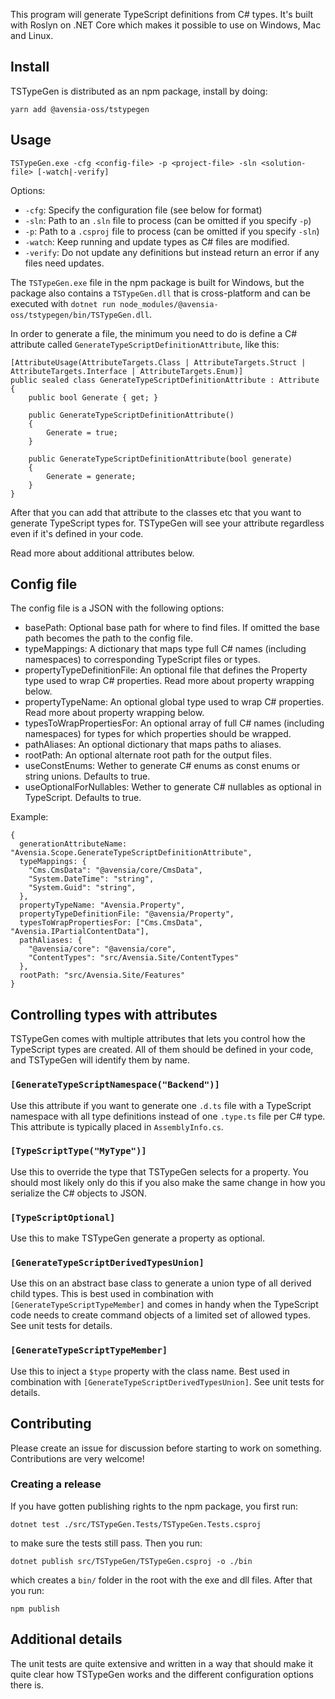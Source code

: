 This program will generate TypeScript definitions from C# types. It's built with Roslyn on .NET Core which makes it possible to use on Windows, Mac and Linux.

## Install

TSTypeGen is distributed as an npm package, install by doing:
```
yarn add @avensia-oss/tstypegen
```

## Usage

`TSTypeGen.exe -cfg <config-file> -p <project-file> -sln <solution-file> [-watch|-verify]`

Options:
* `-cfg`: Specify the configuration file (see below for format)
* `-sln`: Path to an `.sln` file to process (can be omitted if you specify `-p`)
* `-p`: Path to a `.csproj` file to process (can be omitted if you specify `-sln`)
* `-watch`: Keep running and update types as C# files are modified.
* `-verify`: Do not update any definitions but instead return an error if any files need updates.

The `TSTypeGen.exe` file in the npm package is built for Windows, but the package also contains a `TSTypeGen.dll` that is cross-platform and can be executed with `dotnet run node_modules/@avensia-oss/tstypegen/bin/TSTypeGen.dll`.

In order to generate a file, the minimum you need to do is define a C# attribute called `GenerateTypeScriptDefinitionAttribute`, like this:
```
[AttributeUsage(AttributeTargets.Class | AttributeTargets.Struct | AttributeTargets.Interface | AttributeTargets.Enum)]
public sealed class GenerateTypeScriptDefinitionAttribute : Attribute
{
    public bool Generate { get; }

    public GenerateTypeScriptDefinitionAttribute()
    {
        Generate = true;
    }

    public GenerateTypeScriptDefinitionAttribute(bool generate)
    {
        Generate = generate;
    }
}
```

After that you can add that attribute to the classes etc that you want to generate TypeScript types for. TSTypeGen will see your attribute regardless even if it's defined in your code.

Read more about additional attributes below.

## Config file

The config file is a JSON with the following options:

* basePath: Optional base path for where to find files. If omitted the base path becomes the path to the config file.
* typeMappings: A dictionary that maps type full C# names (including namespaces) to corresponding TypeScript files or types.
* propertyTypeDefinitionFile: An optional file that defines the Property<T> type used to wrap C# properties. Read more about property wrapping below.
* propertyTypeName: An optional global type used to wrap C# properties. Read more about property wrapping below.
* typesToWrapPropertiesFor: An optional array of full C# names (including namespaces) for types for which properties should be wrapped.
* pathAliases: An optional dictionary that maps paths to aliases.
* rootPath: An optional alternate root path for the output files.
* useConstEnums: Wether to generate C# enums as const enums or string unions. Defaults to true.
* useOptionalForNullables: Wether to generate C# nullables as optional in TypeScript. Defaults to true. 

Example:
```
{
  generationAttributeName: "Avensia.Scope.GenerateTypeScriptDefinitionAttribute",
  typeMappings: {
    "Cms.CmsData": "@avensia/core/CmsData",
    "System.DateTime": "string",
    "System.Guid": "string",
  },
  propertyTypeName: "Avensia.Property",
  propertyTypeDefinitionFile: "@avensia/Property",
  typesToWrapPropertiesFor: ["Cms.CmsData", "Avensia.IPartialContentData"],
  pathAliases: {
    "@avensia/core": "@avensia/core",
    "ContentTypes": "src/Avensia.Site/ContentTypes"
  },
  rootPath: "src/Avensia.Site/Features"
}
```

## Controlling types with attributes

TSTypeGen comes with multiple attributes that lets you control how the TypeScript types are created. All of them should be defined in your code, and TSTypeGen will identify them by name.

### `[GenerateTypeScriptNamespace("Backend")]`

Use this attribute if you want to generate one `.d.ts` file with a TypeScript namespace with all type definitions instead of one `.type.ts` file per C# type. This attribute is typically placed in `AssemblyInfo.cs`.

### `[TypeScriptType("MyType")]`

Use this to override the type that TSTypeGen selects for a property. You should most likely only do this if you also make the same change in how you serialize the C# objects to JSON.

### `[TypeScriptOptional]`

Use this to make TSTypeGen generate a property as optional.

### `[GenerateTypeScriptDerivedTypesUnion]`

Use this on an abstract base class to generate a union type of all derived child types. This is best used in combination with `[GenerateTypeScriptTypeMember]` and comes in handy when the TypeScript code needs to create command objects of a limited set of allowed types. See unit tests for details.

### `[GenerateTypeScriptTypeMember]`

Use this to inject a `$type` property with the class name. Best used in combination with `[GenerateTypeScriptDerivedTypesUnion]`. See unit tests for details.

## Contributing

Please create an issue for discussion before starting to work on something. Contributions are very welcome!

### Creating a release

If you have gotten publishing rights to the npm package, you first run:
```
dotnet test ./src/TSTypeGen.Tests/TSTypeGen.Tests.csproj
```
to make sure the tests still pass. Then you run:
```
dotnet publish src/TSTypeGen/TSTypeGen.csproj -o ./bin
```
which creates a `bin/` folder in the root with the exe and dll files. After that you run:
```
npm publish
```

## Additional details

The unit tests are quite extensive and written in a way that should make it quite clear how TSTypeGen works and the different configuration options there is.